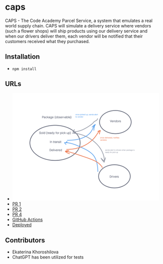 # caps

CAPS - The Code Academy Parcel Service, a system that emulates a real world supply chain. CAPS will simulate a delivery service where vendors (such a flower shops) will ship products using our delivery service and when our drivers deliver them, each vendor will be notified that their customers received what they purchased.

## Installation

* `npm install`

## URLs

- ![UML](./UML.png)
- [PR 1](https://github.com/KatKho/caps/pull/1)
- [PR 2](https://github.com/KatKho/caps/pull/2)
- [PR 4](https://github.com/KatKho/caps/pull/4)
- [GitHub Actions](https://github.com/KatKho/caps/actions)
- [Deployed](https://caps-5976.onrender.com)

## Contributors

- Ekaterina Khoroshilova
- ChatGPT has been utilized for tests
